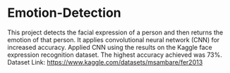 # Emotion-Detection
This project detects the facial expression of a person and then returns the emotion of that person. It applies convolutional neural network (CNN) for increased accuracy.
Applied CNN using the results on the Kaggle face expression recognition dataset. The highest accuracy achieved was 73%.  
Dataset Link: https://www.kaggle.com/datasets/msambare/fer2013
